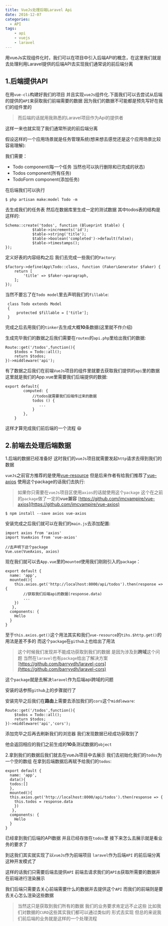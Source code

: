 ```yaml
---
title: VueJs处理后端Laravel Api
date: 2016-12-07
categories:
  - API
tags:
    - api
    - vuejs
    - laravel
---
```

用vueJs实现组件化时，我们可以在项目中引入后端API的概念，在这里我们就是去处理利用Laravel提供的后端API去实现我们通常说的前后端分离

## 1.后端提供**API**
在用`vue-cli`构建好我们的项目 并且实现`vueJs`组件化.下面我们可以去尝试从后端的提供的`API`来获取我们前端需要的数据
因为我们的数据不可能都是预先写好在我们的组件里的 

> 而后端的话就用我熟悉的Laravel项目作为Api的提供者

这样一来也就实现了我们通常所说的前后端分离

假设这样的一个应用场景就是任务管理系统(想来想去感觉还是这个应用场景比较容易理解):

我们需要：
- Todo component(每一个任务 当然也可以执行删除和已完成的状态)
- Todos component(所有任务)
- TodoForm component(添加任务)

在后端我们可以执行
```
$ php artisan make:model Todo -m
```
去生成我们的任务表 然后在数据库里生成一定的测试数据
其中todos表的结构是这样的:
```php?start_inline=1
Schema::create('todos', function (Blueprint $table) {
            $table->increments('id');
            $table->string('title');
            $table->boolean('completed')->default(false);
            $table->timestamps();
});
```
定义好表的内容结构之后 我们去完成一些我们的`Factory`:
```php?start_inline=1
$factory->define(App\Todo::class, function (Faker\Generator $faker) {
    return [
        'title' => $faker->paragraph,
    ];
});
```
当然不要忘了在`Todo model`里去声明我们的`fillable`:
```php?start_inline=1
 class Todo extends Model
 {
     protected $fillable = ['title'];
 }

```
完成之后去用我们的`tinker`去生成大概**10**条数据(这里就不作介绍)

生成完毕我们的数据之后我们需要在`routes`的`api.php`里给出我们的数据:
```php?start_inline=1
Route::get('/todos',function(){
    $todos = Todo::all();
    return $todos;
})->middleware('api');
```

有了数据之后我们在前端`VueJs`项目的组件里就要去获取我们提供的`api`里的数据
这里就是我们的App.vue里需要我们后端提供的数据:
```php?start_inline=1
export default{
        computed: {
            //todos就需要我们后端传过来的数据
            todos () {
               ...
            }
        },  
    }
```
这样才算完成我们前后端的一个流程 :laughing:

## 2.前端去处理后端数据
1.后端的数据已经准备好 这时我们的`vueJs`项目就需要发起`http`请求去得到我们的数据

`vueJs`之前官方推荐的是使用[vue-resource](https://github.com/pagekit/vue-resource) 但是后来作者有给我们推荐了[vue-axios](https://github.com/mzabriskie/axios)
使用这个package的话我们去执行:
> 如果你只需要在`vueJs`项目区使用`axios`的话就使用这个`package` 这个在之前的`package`做了一定的**vue兼容**
 [https://github.com/imcvampire/vue-axios](https://github.com/imcvampire/vue-axios)

```
$ npm install --save axios vue-axios
```

安装完成之后我们就可以在我们的`main.js`去添加配置:
```php?start_inline=1
import axios from 'axios'
import VueAxios from 'vue-axios'

//去声明下这个package
Vue.use(VueAxios, axios)
```

现在我们就可以去`App.vue`里的`mounted`使用我们刚刚引入的`package`：
```php?start_inline=1
export default {
  name: 'app',
  mounted(){
    this.axios.get('http://localhost:8000/api/todos').then(response => {
        //获取我们后端api的数据(response.data)  
        ...
    })
   },
  components: {
    Hello
  }
}
```
至于`this.axios.get()`这个用法其实和我们`vue-resource`的`tihs.$http.get()`的用法是差不多的 
而这个`package`在`github`上也给出了用法

> 这个时候我们发现并不能成功获取到我们的数据 是因为涉及到**跨域**这个问题 当然在`laravel`也有`package`给出了解决方案
 [https://github.com/barryvdh/laravel-cors](https://github.com/barryvdh/laravel-cors)
 
这个`package`就是去解决`laravel`作为后端api跨域的问题
 
安装的话参照`github`上的步骤就行了

安装完毕之后我们在**路由**上需要去添加我们的`cors`这个`middleware`:
```php?start_inline=1
Route::get('/todos',function(){
    $todos = Todo::all();
    return $todos;
})->middleware('api','cors');
```

添加完毕之后再去刷新我们的浏览器 我们发现数据已经成功获取到了

他会返回相应的我们之前生成的**10**条测试数据的`object`

2.拿到我们的数据后我们就去在vueJs项目中去展示
我们去初始化我们的`todos`为一个空的数组 在拿到后端数据后再赋予给我们的`todos`:
```php?start_inline=1
export default {
  name: 'app',
  data(){
  todos:[]
  },
  mounted(){
  this.axios.get('http://localhost:8000/api/todos').then(response => {
    this.todos = response.data
    })
   },
  components: {
    Hello
  }
}
```

已经拿到我们后端的API数据 并且已经存放在`todos`里 接下来怎么去展示就是看业务的要求了

到这我们其实就实现了以`vueJs`作为前端项目 `laravel`作为后端`API` 的前后端分离这种开发模式了

这样的话我们只需要后端去提供`API` 前端去请求我们的`API去`获取所需要的数据并在前端进行渲染展示

我们后端只需要去关心前端需要什么的数据并去提供这个`API` 而我们的前端则是要去关心怎么渲染这些数据

> 当然这只是获取到我们所有的数据 我们的业务要求肯定远不止这些 比如我们对数据的`CURD`这些其实我们都可以通过类似的
  形式去实现 但总的来说我们前后端的业务就是这样的一个处理流程

